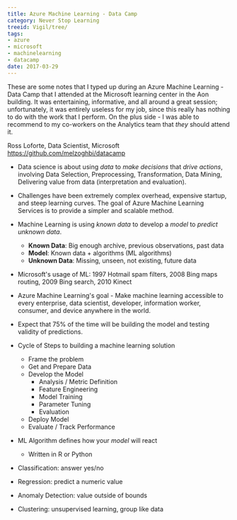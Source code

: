 ```yaml
---
title: Azure Machine Learning - Data Camp
category: Never Stop Learning
treeid: Vigil/tree/
tags:
- azure
- microsoft
- machinelearning
- datacamp
date: 2017-03-29
---
```


These are some notes that I typed up during an Azure Machine Learning - Data Camp that I attended at the Microsoft learning center in the Aon building. It was entertaining, informative, and all around a great session; unfortunately, it was entirely useless for my job, since this really has nothing to do with the work that I perform. On the plus side - I was able to recommend to my co-workers on the Analytics team that _they_ should attend it.


Ross Loforte, Data Scientist, Microsoft
https://github.com/melzoghbi/datacamp

- Data science is about using _data_ to _make decisions_ that _drive actions_, involving Data Selection, Preprocessing, Transformation, Data Mining, Delivering value from data (interpretation and evaluation).
- Challenges have been extremely complex overhead, expensive startup, and steep learning curves. The goal of Azure Machine Learning Services is to provide a simpler and scalable method.
- Machine Learning is using _known data_ to develop a _model_ to _predict unknown data_.
  - **Known Data**: Big enough archive, previous observations, past data
  - **Model**: Known data + algorithms (ML algorithms)
  - **Unknown Data**: Missing, unseen, not existing, future data
- Microsoft's usage of ML: 1997 Hotmail spam filters, 2008 Bing maps routing, 2009 Bing search, 2010 Kinect
- Azure Machine Learning's goal - Make machine learning accessible to every enterprise, data scientist, developer, information worker, consumer, and device anywhere in the world.

- Expect that 75% of the time will be building the model and testing validity of predictions.
- Cycle of Steps to building a machine learning solution
  - Frame the problem
  - Get and Prepare Data
  - Develop the Model
    - Analysis / Metric Definition
    - Feature Engineering
    - Model Training
    - Parameter Tuning
    - Evaluation
  - Deploy Model
  - Evaluate / Track Performance


- ML Algorithm defines how your _model_ will react
  - Written in R or Python


- Classification: answer yes/no
- Regression: predict a numeric value
- Anomaly Detection: value outside of bounds
- Clustering: unsupervised learning, group like data